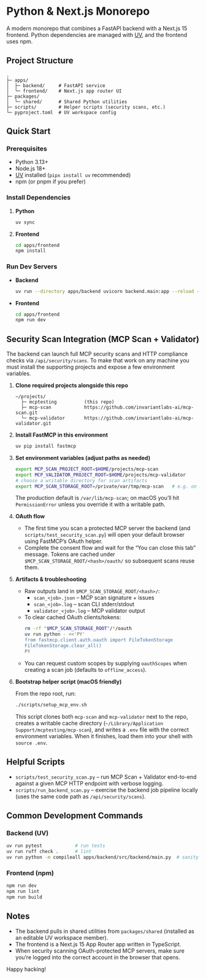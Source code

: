 # Python & Next.js Monorepo

A modern monorepo that combines a FastAPI backend with a Next.js 15 frontend. Python dependencies are managed with [UV](https://docs.astral.sh/uv/), and the frontend uses npm.

## Project Structure

```
.
├─ apps/
│  ├─ backend/     # FastAPI service
│  └─ frontend/    # Next.js app router UI
├─ packages/
│  └─ shared/      # Shared Python utilities
├─ scripts/        # Helper scripts (security scans, etc.)
└─ pyproject.toml  # UV workspace config
```

## Quick Start

### Prerequisites
- Python 3.13+
- Node.js 18+
- [UV](https://docs.astral.sh/uv/) installed (`pipx install uv` recommended)
- npm (or pnpm if you prefer)

### Install Dependencies
1. **Python**
   ```bash
   uv sync
   ```
2. **Frontend**
   ```bash
   cd apps/frontend
   npm install
   ```

### Run Dev Servers
- **Backend**
  ```bash
  uv run --directory apps/backend uvicorn backend.main:app --reload --port 8000
  ```
- **Frontend**
  ```bash
  cd apps/frontend
  npm run dev
  ```

## Security Scan Integration (MCP Scan + Validator)

The backend can launch full MCP security scans and HTTP compliance checks via `/api/security/scans`. To make that work on any machine you must install the supporting projects and expose a few environment variables.

1. **Clone required projects alongside this repo**
   ```text
   ~/projects/
     ├─ mcptesting          (this repo)
     ├─ mcp-scan            https://github.com/invariantlabs-ai/mcp-scan.git
     └─ mcp-validator       https://github.com/invariantlabs-ai/mcp-validator.git
   ```

2. **Install FastMCP in this environment**
   ```bash
   uv pip install fastmcp
   ```

3. **Set environment variables (adjust paths as needed)**
   ```bash
   export MCP_SCAN_PROJECT_ROOT=$HOME/projects/mcp-scan
   export MCP_VALIDATOR_PROJECT_ROOT=$HOME/projects/mcp-validator
   # choose a writable directory for scan artifacts
   export MCP_SCAN_STORAGE_ROOT=/private/var/tmp/mcp-scan   # e.g. on macOS
   ```
   The production default is `/var/lib/mcp-scan`; on macOS you’ll hit `PermissionError` unless you override it with a writable path.

4. **OAuth flow**
   - The first time you scan a protected MCP server the backend (and `scripts/test_security_scan.py`) will open your default browser using FastMCP’s OAuth helper.
   - Complete the consent flow and wait for the “You can close this tab” message. Tokens are cached under `$MCP_SCAN_STORAGE_ROOT/<hash>/oauth/` so subsequent scans reuse them.

5. **Artifacts & troubleshooting**
   - Raw outputs land in `$MCP_SCAN_STORAGE_ROOT/<hash>/`:
     - `scan_<job>.json` – MCP scan signature + issues
     - `scan_<job>.log` – scan CLI stderr/stdout
     - `validator_<job>.log` – MCP validator output
   - To clear cached OAuth clients/tokens:
     ```bash
     rm -rf "$MCP_SCAN_STORAGE_ROOT"/*/oauth
     uv run python - <<'PY'
     from fastmcp.client.auth.oauth import FileTokenStorage
     FileTokenStorage.clear_all()
     PY
     ```
   - You can request custom scopes by supplying `oauthScopes` when creating a scan job (defaults to `offline_access`).

6. **Bootstrap helper script (macOS friendly)**

   From the repo root, run:
   ```bash
   ./scripts/setup_mcp_env.sh
   ```
   This script clones both `mcp-scan` and `mcp-validator` next to the repo, creates a writable cache directory (`~/Library/Application Support/mcptesting/mcp-scan`), and writes a `.env` file with the correct environment variables. When it finishes, load them into your shell with `source .env`.

## Helpful Scripts

- `scripts/test_security_scan.py` – run MCP Scan + Validator end-to-end against a given MCP HTTP endpoint with verbose logging.
- `scripts/run_backend_scan.py` – exercise the backend job pipeline locally (uses the same code path as `/api/security/scans`).

## Common Development Commands

### Backend (UV)
```bash
uv run pytest            # run tests
uv run ruff check .      # lint
uv run python -m compileall apps/backend/src/backend/main.py  # sanity check syntax
```

### Frontend (npm)
```bash
npm run dev
npm run lint
npm run build
```

## Notes
- The backend pulls in shared utilities from `packages/shared` (installed as an editable UV workspace member).
- The frontend is a Next.js 15 App Router app written in TypeScript.
- When security scanning OAuth-protected MCP servers, make sure you’re logged into the correct account in the browser that opens.

Happy hacking!
